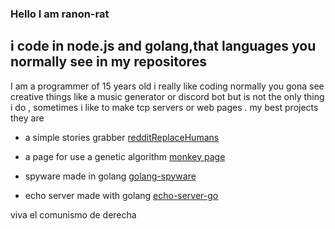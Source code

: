 ### Hello I am ranon-rat


## i code in  node.js and golang,that languages you normally see in my repositores 
I am a programmer of 15 years old i really like coding 
normally you gona see creative things like a music generator or discord bot but
is not the only thing i do , sometimes i like to make tcp servers or web pages .
my best projects they are 
- a simple stories grabber [redditReplaceHumans](https://github.com/pythonBoy123/redditReplaceHumans)

- a page for use a genetic algorithm [monkey page](https://ranon-rat.github.io/monkeyPage/)

- spyware made in golang  [golang-spyware](https://github.com/ranon-rat/golang-spyware)
- echo server made with golang [echo-server-go](https://github.com/ranon-rat/echo-server-go)





viva el comunismo de derecha
